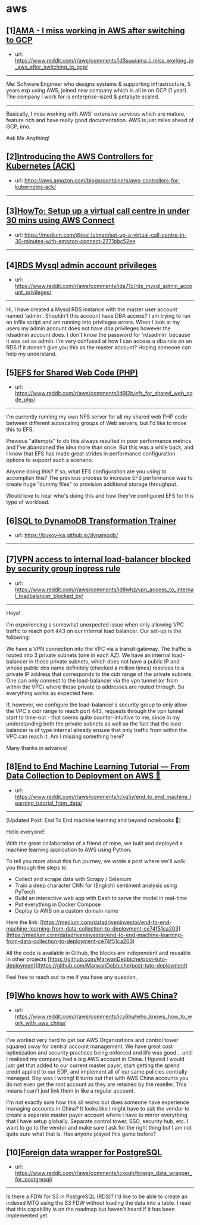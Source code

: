 # aws
## [1][AMA - I miss working in AWS after switching to GCP](https://www.reddit.com/r/aws/comments/id3suu/ama_i_miss_working_in_aws_after_switching_to_gcp/)
- url: https://www.reddit.com/r/aws/comments/id3suu/ama_i_miss_working_in_aws_after_switching_to_gcp/
---
Me: Software Engineer who designs systems &amp; supporting infrastructure, 5 years exp using AWS, joined new company which is all in on GCP (1 year). The company I work for is enterprise-sized &amp; petabyte scaled.

-----------------

Basically, I miss working with AWS' extensive services which are mature, feature rich and have really good documentation. AWS is just miles ahead of GCP, imo.

Ask Me Anything!
## [2][Introducing the AWS Controllers for Kubernetes (ACK)](https://www.reddit.com/r/aws/comments/ictvt3/introducing_the_aws_controllers_for_kubernetes_ack/)
- url: https://aws.amazon.com/blogs/containers/aws-controllers-for-kubernetes-ack/
---

## [3][HowTo: Setup up a virtual call centre in under 30 mins using AWS Connect](https://www.reddit.com/r/aws/comments/id3gnn/howto_setup_up_a_virtual_call_centre_in_under_30/)
- url: https://medium.com/@joel.lutman/set-up-a-virtual-call-centre-in-30-minutes-with-amazon-connect-2771bbc52ee
---

## [4][RDS Mysql admin account privileges](https://www.reddit.com/r/aws/comments/ida71c/rds_mysql_admin_account_privileges/)
- url: https://www.reddit.com/r/aws/comments/ida71c/rds_mysql_admin_account_privileges/
---
Hi, I have created a Mysql RDS instance with the master user account named 'admin'.  Shouldn't this account have DBA access?  I am trying to run an infile script and am running into privileges errors.  When I look at my users my admin account does not have dba privileges however the rdsadmin account does.  I don't know the password for 'rdsadmin' because it was set as admin.  I'm very confused at how I can access a dba role on an RDS if it doesn't give you this as the master account?  Hoping someone can help my understand.
## [5][EFS for Shared Web Code (PHP)](https://www.reddit.com/r/aws/comments/id9l2b/efs_for_shared_web_code_php/)
- url: https://www.reddit.com/r/aws/comments/id9l2b/efs_for_shared_web_code_php/
---
I'm currently running my own NFS server for all my shared web PHP code between different autoscaling groups of Web servers, but I'd like to move this to EFS.

Previous "attempts" to do this always resulted in poor performance metrics and I've abandoned the idea more than once.  But this was a while back, and I know that EFS has made great strides in performance configuration options to support such a scenario.  

Anyone doing this?  If so, what EFS configuration are you using to accomplish this?  The previous process to increase EFS performance was to create huge "dummy files" to provision additional storage throughput.

Would love to hear who's doing this and how they've configured EFS for this type of workload.
## [6][SQL to DynamoDB Transformation Trainer](https://www.reddit.com/r/aws/comments/id9k20/sql_to_dynamodb_transformation_trainer/)
- url: https://bukov-ka.github.io/dynamodb/
---

## [7][VPN access to internal load-balancer blocked by security group ingress rule](https://www.reddit.com/r/aws/comments/id8whz/vpn_access_to_internal_loadbalancer_blocked_by/)
- url: https://www.reddit.com/r/aws/comments/id8whz/vpn_access_to_internal_loadbalancer_blocked_by/
---
Heya!

I'm experiencing a somewhat unexpected issue when only allowing VPC traffic to reach port 443 on our internal load balancer. Our set-up is the following:

We have a VPN connection into the VPC via a transit-gateway. The traffic is routed into 3 private subnets (one in each AZ). We have an internal load-balancer in those private subnets, which does not have a public IP and whose public dns name definitely (checked a million times) resolves to a private IP address that corresponds to the cidr range of the private subnets. One can only connect to the load-balancer via the vpn tunnel (or from within the VPC) where those private ip addresses are routed through. So everything works as expected here.

If, however, we configure the load-balancer's security group to only allow the VPC's cidr range to reach port 443, requests through the vpn tunnel start to time-out - that seems quite counter-intuitive to me, since in my understanding both the private subnets as well as the fact that the load-balancer is of type internal already ensure that only traffic from within the VPC can reach it. Am I missing something here? 

Many thanks in advance!
## [8][End to End Machine Learning Tutorial — From Data Collection to Deployment on AWS 🚀](https://www.reddit.com/r/aws/comments/ickq5y/end_to_end_machine_learning_tutorial_from_data/)
- url: https://www.reddit.com/r/aws/comments/ickq5y/end_to_end_machine_learning_tutorial_from_data/
---
\[Updated Post: End To End machine learning and beyond notebooks 🚀\]

Hello everyone!

With the great collaboration of a friend of mine, we built and deployed a machine learning application to AWS using Python.

To tell you more about this fun journey, we wrote a post where we'll walk you through the steps to:

* Collect and scrape data with Scrapy / Selenium
* Train a deep character CNN for (English) sentiment analysis using PyTorch
* Build an interactive web app with Dash to serve the model in real-time
* Put everything in Docker Compose
* Deploy to AWS on a custom domain name

Here the link: [https://medium.com/datadriveninvestor/end-to-end-machine-learning-from-data-collection-to-deployment-ce74f51ca203](https://medium.com/datadriveninvestor/end-to-end-machine-learning-from-data-collection-to-deployment-ce74f51ca203)

All the code is available in Github, the blocks are independent and reusable in other projects [https://github.com/MarwanDebbiche/post-tuto-deployment](https://github.com/MarwanDebbiche/post-tuto-deployment)

Feel free to reach out to me if you have any question,
## [9][Who knows how to work with AWS China?](https://www.reddit.com/r/aws/comments/icy6hu/who_knows_how_to_work_with_aws_china/)
- url: https://www.reddit.com/r/aws/comments/icy6hu/who_knows_how_to_work_with_aws_china/
---
I've worked very hard to get our AWS Organizations and control tower squared away for central account management.  We have great cost optimization and security practices being enforced and life was good... until I realized my company had a big AWS account in China.  I figured I would just get that added to our current master payer, start getting the spend credit applied to our EDP, and implement all of our same policies centrally managed.  Boy was I wrong!  It turns out that with AWS China accounts you do not even get the root account as they are retained by the reseller.  This means I can't just link them in like a regular account.

I'm not exactly sure how this all works but does someone have experience managing accounts in China?  It looks like I might have to ask the vendor to create a separate master payer account where I have to mirror everything that I have setup globally.  Separate control tower, SSO, security hub, etc.  I want to go to the vendor and make sure I ask for the right thing but I am not quite sure what that is.  Has anyone played this game before?
## [10][Foreign data wrapper for PostgreSQL](https://www.reddit.com/r/aws/comments/icxoqh/foreign_data_wrapper_for_postgresql/)
- url: https://www.reddit.com/r/aws/comments/icxoqh/foreign_data_wrapper_for_postgresql/
---
Is there a FDW for S3 in PostgreSQL (RDS)? I'd like to be able to create an indexed MTQ using the S3 FDW without loading the data into a table. I read that this capability is on the roadmap but haven't heard if it has been implemented yet.
